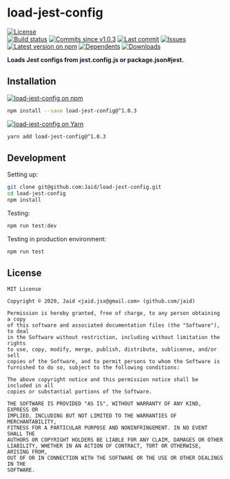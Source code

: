 # load-jest-config


<a href="https://raw.githubusercontent.com/Jaid/load-jest-config/master/license.txt"><img src="https://img.shields.io/github/license/Jaid/load-jest-config?style=flat-square" alt="License"/></a>  
<a href="https://actions-badge.atrox.dev/Jaid/load-jest-config/goto"><img src="https://img.shields.io/endpoint.svg?style=flat-square&url=https%3A%2F%2Factions-badge.atrox.dev%2FJaid%2Fload-jest-config%2Fbadge" alt="Build status"/></a> <a href="https://github.com/Jaid/load-jest-config/commits"><img src="https://img.shields.io/github/commits-since/Jaid/load-jest-config/v1.0.3?style=flat-square&logo=github" alt="Commits since v1.0.3"/></a> <a href="https://github.com/Jaid/load-jest-config/commits"><img src="https://img.shields.io/github/last-commit/Jaid/load-jest-config?style=flat-square&logo=github" alt="Last commit"/></a> <a href="https://github.com/Jaid/load-jest-config/issues"><img src="https://img.shields.io/github/issues/Jaid/load-jest-config?style=flat-square&logo=github" alt="Issues"/></a>  
<a href="https://npmjs.com/package/load-jest-config"><img src="https://img.shields.io/npm/v/load-jest-config?style=flat-square&logo=npm&label=latest%20version" alt="Latest version on npm"/></a> <a href="https://github.com/Jaid/load-jest-config/network/dependents"><img src="https://img.shields.io/librariesio/dependents/npm/load-jest-config?style=flat-square&logo=npm" alt="Dependents"/></a> <a href="https://npmjs.com/package/load-jest-config"><img src="https://img.shields.io/npm/dm/load-jest-config?style=flat-square&logo=npm" alt="Downloads"/></a>

**Loads Jest configs from jest.config.js or package.json#jest.**















## Installation
<a href="https://npmjs.com/package/load-jest-config"><img src="https://img.shields.io/badge/npm-load--jest--config-C23039?style=flat-square&logo=npm" alt="load-jest-config on npm"/></a>
```bash
npm install --save load-jest-config@^1.0.3
```
<a href="https://yarnpkg.com/package/load-jest-config"><img src="https://img.shields.io/badge/Yarn-load--jest--config-2F8CB7?style=flat-square&logo=yarn&logoColor=white" alt="load-jest-config on Yarn"/></a>
```bash
yarn add load-jest-config@^1.0.3
```








## Development



Setting up:
```bash
git clone git@github.com:Jaid/load-jest-config.git
cd load-jest-config
npm install
```
Testing:
```bash
npm run test:dev
```
Testing in production environment:
```bash
npm run test
```


## License
```text
MIT License

Copyright © 2020, Jaid <jaid.jsx@gmail.com> (github.com/jaid)

Permission is hereby granted, free of charge, to any person obtaining a copy
of this software and associated documentation files (the "Software"), to deal
in the Software without restriction, including without limitation the rights
to use, copy, modify, merge, publish, distribute, sublicense, and/or sell
copies of the Software, and to permit persons to whom the Software is
furnished to do so, subject to the following conditions:

The above copyright notice and this permission notice shall be included in all
copies or substantial portions of the Software.

THE SOFTWARE IS PROVIDED "AS IS", WITHOUT WARRANTY OF ANY KIND, EXPRESS OR
IMPLIED, INCLUDING BUT NOT LIMITED TO THE WARRANTIES OF MERCHANTABILITY,
FITNESS FOR A PARTICULAR PURPOSE AND NONINFRINGEMENT. IN NO EVENT SHALL THE
AUTHORS OR COPYRIGHT HOLDERS BE LIABLE FOR ANY CLAIM, DAMAGES OR OTHER
LIABILITY, WHETHER IN AN ACTION OF CONTRACT, TORT OR OTHERWISE, ARISING FROM,
OUT OF OR IN CONNECTION WITH THE SOFTWARE OR THE USE OR OTHER DEALINGS IN THE
SOFTWARE.
```
